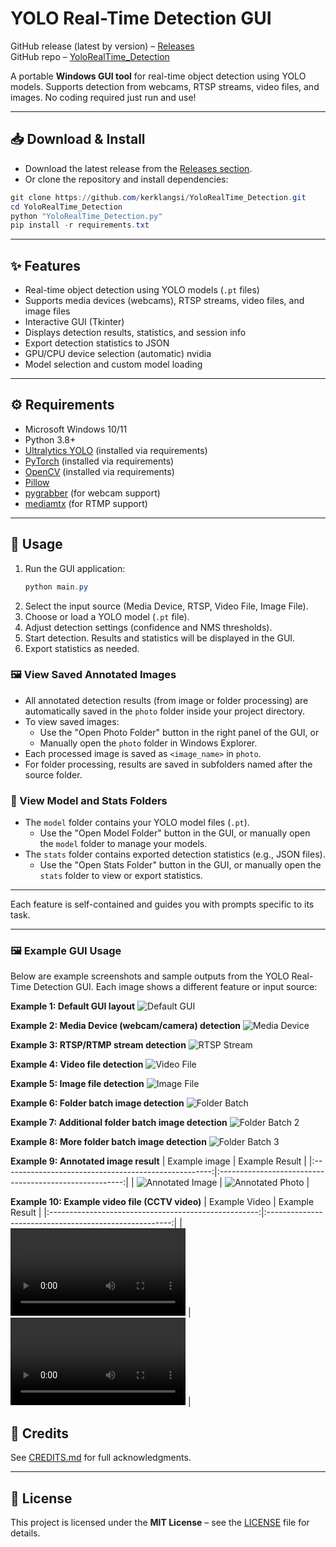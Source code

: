 
# YOLO Real-Time Detection GUI

GitHub release (latest by version) – [Releases](https://github.com/kerklangsi/YoloRealTime_Detection/releases)  
GitHub repo – [YoloRealTime_Detection](https://github.com/kerklangsi/YoloRealTime_Detection)

A portable **Windows GUI tool** for real-time object detection using YOLO models. Supports detection from webcams, RTSP streams, video files, and images. No coding required just run and use!

---

## 📥 Download & Install

* Download the latest release from the [Releases section](https://github.com/kerklangsi/YoloRealTime_Detection/releases).
* Or clone the repository and install dependencies:

```powershell
git clone https://github.com/kerklangsi/YoloRealTime_Detection.git
cd YoloRealTime_Detection
python "YoloRealTime_Detection.py"
pip install -r requirements.txt
```

---

## ✨ Features

- Real-time object detection using YOLO models (`.pt` files)
- Supports media devices (webcams), RTSP streams, video files, and image files
- Interactive GUI (Tkinter)
- Displays detection results, statistics, and session info
- Export detection statistics to JSON
- GPU/CPU device selection (automatic) nvidia 
- Model selection and custom model loading

---

## ⚙ Requirements

- Microsoft Windows 10/11
- Python 3.8+
- [Ultralytics YOLO](https://github.com/ultralytics/ultralytics) (installed via requirements)
- [PyTorch](https://pytorch.org/) (installed via requirements)
- [OpenCV](https://opencv.org/) (installed via requirements)
- [Pillow](https://python-pillow.org/)
- [pygrabber](https://pypi.org/project/pygrabber/) (for webcam support)
- [mediamtx](https://github.com/mediamtx/mediamtx) (for RTMP support)

---

## 📖 Usage

1. Run the GUI application:
   ```powershell
   python main.py
   ```
2. Select the input source (Media Device, RTSP, Video File, Image File).
3. Choose or load a YOLO model (`.pt` file).
4. Adjust detection settings (confidence and NMS thresholds).
5. Start detection. Results and statistics will be displayed in the GUI.
6. Export statistics as needed.

### 🖼 View Saved Annotated Images

* All annotated detection results (from image or folder processing) are automatically saved in the `photo` folder inside your project directory.
* To view saved images:
  - Use the "Open Photo Folder" button in the right panel of the GUI, or
  - Manually open the `photo` folder in Windows Explorer.
* Each processed image is saved as `<image_name>` in `photo`.
* For folder processing, results are saved in subfolders named after the source folder.

### 📁 View Model and Stats Folders

* The `model` folder contains your YOLO model files (`.pt`).
  - Use the "Open Model Folder" button in the GUI, or manually open the `model` folder to manage your models.
* The `stats` folder contains exported detection statistics (e.g., JSON files).
  - Use the "Open Stats Folder" button in the GUI, or manually open the `stats` folder to view or export statistics.

---

Each feature is self-contained and guides you with prompts specific to its task.

---


### 🖼 Example GUI Usage


Below are example screenshots and sample outputs from the YOLO Real-Time Detection GUI. Each image shows a different feature or input source:

**Example 1: Default GUI layout**
![Default GUI](https://github.com/kerklangsi/YoloRealTime_Detection/blob/main/example/GUI/example_1.png?raw=true)

**Example 2: Media Device (webcam/camera) detection**
![Media Device](https://github.com/kerklangsi/YoloRealTime_Detection/blob/main/example/GUI/example_2.png?raw=true)

**Example 3: RTSP/RTMP stream detection**
![RTSP Stream](https://github.com/kerklangsi/YoloRealTime_Detection/blob/main/example/GUI/example_3.png?raw=true)

**Example 4: Video file detection**
![Video File](https://github.com/kerklangsi/YoloRealTime_Detection/blob/main/example/GUI/example_4.png?raw=true)

**Example 5: Image file detection**
![Image File](https://github.com/kerklangsi/YoloRealTime_Detection/blob/main/example/GUI/example_5.png?raw=true)

**Example 6: Folder batch image detection**
![Folder Batch](https://github.com/kerklangsi/YoloRealTime_Detection/blob/main/example/GUI/example_6.png?raw=true)

**Example 7: Additional folder batch image detection**
![Folder Batch 2](https://github.com/kerklangsi/YoloRealTime_Detection/blob/main/example/GUI/example_6.png?raw=true)

**Example 8: More folder batch image detection**
![Folder Batch 3](https://github.com/kerklangsi/YoloRealTime_Detection/blob/main/example/GUI/example_6.png?raw=true)

**Example 9: Annotated image result**
| Example image | Example Result |
|:----------------------------------------------------:|:------------------------------------------------------:|
| ![Annotated Image](https://github.com/kerklangsi/YoloRealTime_Detection/blob/main/example/Image/CCTV%20video_0004.png?raw=true) | ![Annotated Photo](https://github.com/kerklangsi/YoloRealTime_Detection/blob/main/photo/Image/CCTV%20video_0004.png?raw=true) |

**Example 10: Example video file (CCTV video)**
| Example Video | Example Result |
|:----------------------------------------------------:|:------------------------------------------------------:|
| <video src="https://github.com/user-attachments/assets/813d8233-92af-40ad-a425-f73ecfa821c4" width="280" controls></video> | <video src="https://github.com/user-attachments/assets/fc7f5b80-f4d6-4776-bb58-75d2f57b3b60" width="280" controls></video> |

## 🙌 Credits

See [CREDITS.md](CREDITS.md) for full acknowledgments.

---

## 📜 License

This project is licensed under the **MIT License** – see the [LICENSE](LICENSE) file for details.